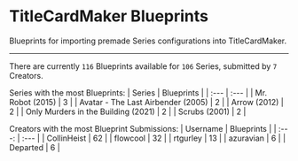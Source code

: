 # TitleCardMaker Blueprints

Blueprints for importing premade Series configurations into TitleCardMaker.

---

There are currently `116` Blueprints available for `106` Series, submitted by `7` Creators.

Series with the most Blueprints:
| Series | Blueprints |
| :--- | :--- |
| Mr. Robot (2015) | 3 |
| Avatar - The Last Airbender (2005) | 2 |
| Arrow (2012) | 2 |
| Only Murders in the Building (2021) | 2 |
| Scrubs (2001) | 2 |

Creators with the most Blueprint Submissions:
| Username | Blueprints |
| :---: | :--- |
| CollinHeist | 62 |
| flowcool | 32 |
| rtgurley | 13 |
| azuravian | 6 |
| Departed | 6 |
